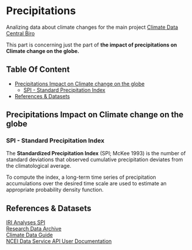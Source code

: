 # Precipitations <!-- omit in toc -->

Analizing data about climate changes for the main project [Climate Data Central Biro]

This part is concerning just the part of **the impact of precipitations on Climate change on the globe.**

## Table Of Content <!-- omit in toc -->

- [Precipitations Impact on Climate change on the globe](#precipitations-impact-on-climate-change-on-the-globe)
  - [SPI - Standard Precipitation Index](#spi---standard-precipitation-index)
- [References &amp; Datasets](#references-amp-datasets)

## Precipitations Impact on Climate change on the globe

### SPI - Standard Precipitation Index

The **Standardized Precipitation Index** (SPI; McKee 1993) is the number of standard deviations that observed cumulative precipitation deviates from the climatological average.

To compute the index, a long-term time series of precipitation accumulations over the desired time scale are used to estimate an appropriate probability density function.

## References & Datasets

[IRI Analyses SPI]  
[Research Data Archive]  
[Climate Data Guide]  
[NCEI Data Service API User Documentation]  

<!-- Links -->
[Climate Data Central Biro]: https://github.com/Climate-Data-Central-Biro "Climate Data Central Biro"
[IRI Analyses SPI]: http://iridl.ldeo.columbia.edu/SOURCES/.IRI/.Analyses/.SPI/ "IRI Analyses SPI"
[Research Data Archive]: https://rda.ucar.edu/datasets/ds298.0/ "Research Data Archive SPI"
[Climate Data Guide]: https://climatedataguide.ucar.edu/climate-data/standardized-precipitation-index-spi "Climate Data Guide"
[NCEI Data Service API User Documentation]: https://www.ncei.noaa.gov/support/access-data-service-api-user-documentation "NCEI Data Service API User Documentation"
